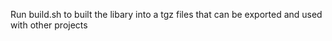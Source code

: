 Run build.sh to built the libary into a tgz files that can be exported and used with other projects
